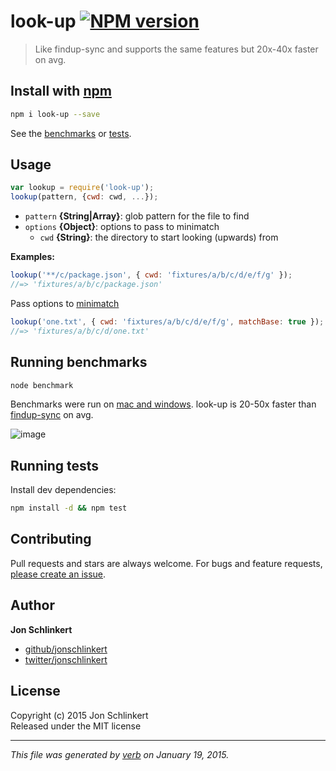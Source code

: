 # look-up [![NPM version](https://badge.fury.io/js/look-up.svg)](http://badge.fury.io/js/look-up)

> Like findup-sync and supports the same features but 20x-40x faster on avg.

## Install with [npm](npmjs.org)

```bash
npm i look-up --save
```

See the [benchmarks](#run-benchmarks) or [tests](./test.js).

## Usage

```js
var lookup = require('look-up');
lookup(pattern, {cwd: cwd, ...});
```

- `pattern` **{String|Array}**: glob pattern for the file to find
- `options` **{Object}**: options to pass to minimatch
    + `cwd` **{String}**: the directory to start looking (upwards) from


**Examples:**

```js
lookup('**/c/package.json', { cwd: 'fixtures/a/b/c/d/e/f/g' });
//=> 'fixtures/a/b/c/package.json'
```

Pass options to [minimatch]

```js
lookup('one.txt', { cwd: 'fixtures/a/b/c/d/e/f/g', matchBase: true });
//=> 'fixtures/a/b/c/d/one.txt'
```

## Running benchmarks

```bash
node benchmark
```

Benchmarks were run on [mac and windows](https://github.com/jonschlinkert/look-up/issues/1). look-up is 20-50x faster than [findup-sync] on avg.

![image](https://cloud.githubusercontent.com/assets/383994/5243412/e364fc7c-7911-11e4-989f-10d24bebcacc.png)


## Running tests

Install dev dependencies:

```bash
npm install -d && npm test
```

## Contributing
Pull requests and stars are always welcome. For bugs and feature requests, [please create an issue](https://github.com/jonschlinkert/look-up/issues).

## Author

**Jon Schlinkert**
 
+ [github/jonschlinkert](https://github.com/jonschlinkert)
+ [twitter/jonschlinkert](http://twitter.com/jonschlinkert) 

## License
Copyright (c) 2015 Jon Schlinkert  
Released under the MIT license

***

_This file was generated by [verb](https://github.com/assemble/verb) on January 19, 2015._

[minimatch]: http://github.com/isaacs/minimatch
[findup-sync]: https://github.com/cowboy/node-findup-sync